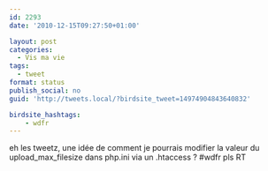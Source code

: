 ```yaml
---
id: 2293
date: '2010-12-15T09:27:50+01:00'

layout: post
categories:
  - Vis ma vie
tags:
  - tweet
format: status
publish_social: no
guid: 'http://tweets.local/?birdsite_tweet=14974904843640832'

birdsite_hashtags:
    - wdfr
---
```


eh les tweetz, une idée de comment je pourrais modifier la valeur du upload\_max\_filesize dans php.ini via un .htaccess ? #wdfr pls RT
